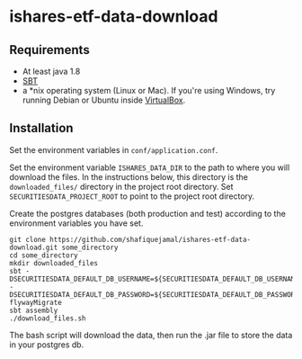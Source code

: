 # ishares-etf-data-download

## Requirements

- At least java 1.8
- [SBT](http://www.scala-sbt.org/)
- a *nix operating system (Linux or Mac). If you're using Windows, try running Debian or Ubuntu inside [VirtualBox](https://www.virtualbox.org/wiki/Downloads).

## Installation

Set the environment variables in `conf/application.conf`. 

Set the environment variable `ISHARES_DATA_DIR` to the path to where you will download the files. In the instructions below, this directory is the `downloaded_files/` directory in the project root directory. Set `SECURITIESDATA_PROJECT_ROOT` to point to the project root directory.

Create the postgres databases (both production and test) according to the environment variables you have set.


```
git clone https://github.com/shafiquejamal/ishares-etf-data-download.git some_directory
cd some_directory
mkdir downloaded_files
sbt -DSECURITIESDATA_DEFAULT_DB_USERNAME=${SECURITIESDATA_DEFAULT_DB_USERNAME} -DSECURITIESDATA_DEFAULT_DB_PASSWORD=${SECURITIESDATA_DEFAULT_DB_PASSWORD} flywayMigrate
sbt assembly
./download_files.sh
```

The bash script will download the data, then run the .jar file to store the data in your postgres db.